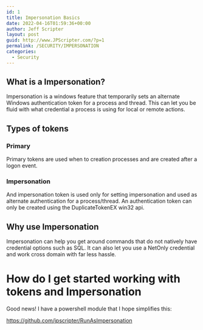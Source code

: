 ```yaml
---
id: 1
title: Impersonation Basics
date: 2022-04-16T01:59:36+00:00
author: Jeff Scripter
layout: post
guid: http://www.JPScripter.com/?p=1
permalink: /SECURITY/IMPERSONATION
categories:
  - Security
---
```

## What is a Impersonation?
Impersonation is a windows feature that temporarily sets an alternate Windows authentication token for a process and thread. This can let you be fluid with what credential a process is using for local or remote actions. 

## Types of tokens
### Primary
Primary tokens are used when to creation processes and are created after a logon event. 

### Impersonation
And impersonation token is used only for setting impersonation and used as alternate authentication for a process/thread. An authentication token can only be created using the DuplicateTokenEX win32 api. 

## Why use Impersonation 
Impersonation can help you get around commands that do not natively have credential options such as SQL. It can also let you use a NetOnly credential and work cross domain with far less hassle. 

# How do I get started working with tokens and Impersonation

Good news! I have a powershell module that I hope simplifies this:

https://github.com/jpscripter/RunAsImpersonation